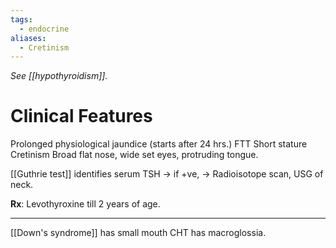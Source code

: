```yaml
---
tags:
  - endocrine
aliases:
  - Cretinism
---
```

*See [[hypothyroidism]].* 
# Clinical Features
Prolonged physiological jaundice (starts after 24 hrs.)
FTT
Short stature
Cretinism
Broad flat nose, wide set eyes, protruding tongue.

[[Guthrie test]] identifies serum TSH -> if +ve, -> Radioisotope scan, USG of neck.

**Rx**: Levothyroxine till 2 years of age.

---
[[Down's syndrome]] has small mouth
CHT has macroglossia. 